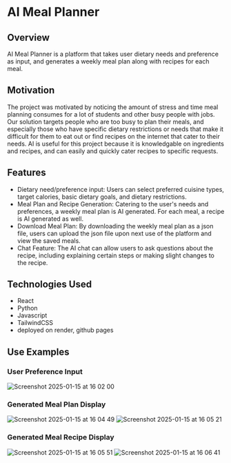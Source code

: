# AI Meal Planner

## Overview
AI Meal Planner is a platform that takes user dietary needs and preference as input, and generates a weekly meal plan along with recipes for each meal.

## Motivation
The project was motivated by noticing the amount of stress and time meal planning consumes for a lot of students and other busy people with jobs. Our solution targets people who are too busy to plan their meals, and especially those who have specific dietary restrictions or needs that make it difficult for them to eat out or find recipes on the internet that cater to their needs. AI is useful for this project because it is knowledgable on ingredients and recipes, and can easily and quickly cater recipes to specific requests.

## Features
 * Dietary need/preference input: Users can select preferred cuisine types, target calories, basic dietary goals, and dietary restrictions.
 * Meal Plan and Recipe Generation: Catering to the user's needs and preferences, a weekly meal plan is AI generated. For each meal, a recipe is AI generated as well. 
 * Download Meal Plan: By downloading the weekly meal plan as a json file, users can upload the json file upon next use of the platform and view the saved meals.
 * Chat Feature: The AI chat can allow users to ask questions about the recipe, including explaining certain steps or making slight changes to the recipe.

## Technologies Used 
 * React
 * Python
 * Javascript
 * TailwindCSS
 * deployed on render, github pages

## Use Examples
### User Preference Input
![Screenshot 2025-01-15 at 16 02 00](https://github.com/user-attachments/assets/b29bfc70-0bb3-4125-a772-fc7003daf219)

### Generated Meal Plan Display
![Screenshot 2025-01-15 at 16 04 49](https://github.com/user-attachments/assets/050eb7c3-468d-48e3-93d6-965e3560f46c)
![Screenshot 2025-01-15 at 16 05 21](https://github.com/user-attachments/assets/152d1e42-0f5f-4851-a0a8-445033b238ba)

### Generated Meal Recipe Display
![Screenshot 2025-01-15 at 16 05 51](https://github.com/user-attachments/assets/cb786e73-7514-4a03-8ee0-a702ea939235)
![Screenshot 2025-01-15 at 16 06 41](https://github.com/user-attachments/assets/bc2e842d-d151-4e3e-9584-a85d2800c91f)



